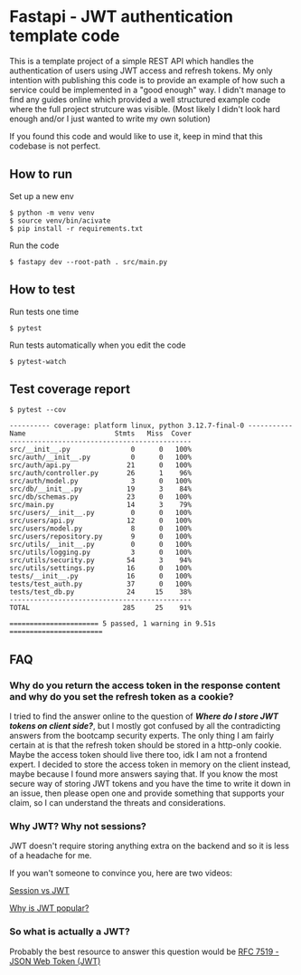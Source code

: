 # Fastapi - JWT authentication template code

This is a template project of a simple REST API which handles the authentication of users using JWT access and refresh tokens. My only intention with publishing this code is to provide an example of how such a service could be implemented in a "good enough" way. I didn't manage to find any guides online which provided a well structured example code where the full project strutcure was visible. (Most likely I didn't look hard enough and/or I just wanted to write my own solution)

If you found this code and would like to use it, keep in mind that this codebase is not perfect.

## How to run

Set up a new env
```
$ python -m venv venv
$ source venv/bin/acivate
$ pip install -r requirements.txt
```

Run the code
```
$ fastapy dev --root-path . src/main.py
```

## How to test

Run tests one time
```
$ pytest
```

Run tests automatically when you edit the code
```
$ pytest-watch
```

## Test coverage report

```
$ pytest --cov

---------- coverage: platform linux, python 3.12.7-final-0 -----------
Name                      Stmts   Miss  Cover
---------------------------------------------
src/__init__.py               0      0   100%
src/auth/__init__.py          0      0   100%
src/auth/api.py              21      0   100%
src/auth/controller.py       26      1    96%
src/auth/model.py             3      0   100%
src/db/__init__.py           19      3    84%
src/db/schemas.py            23      0   100%
src/main.py                  14      3    79%
src/users/__init__.py         0      0   100%
src/users/api.py             12      0   100%
src/users/model.py            8      0   100%
src/users/repository.py       9      0   100%
src/utils/__init__.py         0      0   100%
src/utils/logging.py          3      0   100%
src/utils/security.py        54      3    94%
src/utils/settings.py        16      0   100%
tests/__init__.py            16      0   100%
tests/test_auth.py           37      0   100%
tests/test_db.py             24     15    38%
---------------------------------------------
TOTAL                       285     25    91%

====================== 5 passed, 1 warning in 9.51s =======================
```

## FAQ

### Why do you return the access token in the response content and why do you set the refresh token as a cookie?

I tried to find the answer online to the question of **_Where do I store JWT tokens on client side?_**, but I mostly got confused by all the contradicting answers from the bootcamp security experts. The only thing I am fairly certain at is that the refresh token should be stored in a http-only cookie. Maybe the access token should live there too, idk I am not a frontend expert. I decided to store the access token in memory on the client instead, maybe because I found more answers saying that. If you know the most secure way of storing JWT tokens and you have the time to write it down in an issue, then please open one and provide something that supports your claim, so I can understand the threats and considerations.

### Why JWT? Why not sessions?

JWT doesn't require storing anything extra on the backend and so it is less of a headache for me.

If you wan't someone to convince you, here are two videos:

[Session vs JWT](https://www.youtube.com/watch?v=fyTxwIa-1U0)

[Why is JWT popular?](https://www.youtube.com/watch?v=P2CPd9ynFLg)

### So what is actually a JWT?

Probably the best resource to answer this question would be [RFC 7519 - JSON Web Token (JWT)](https://datatracker.ietf.org/doc/html/rfc7519#section-11)
